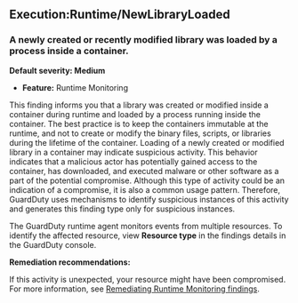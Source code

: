 Execution:Runtime/NewLibraryLoaded
----------------------------------

### A newly created or recently modified library was loaded by a process inside a container.

**Default severity: Medium**

* **Feature:** Runtime Monitoring

This finding informs you that a library was created or modified inside a container during runtime and loaded by a process running inside the container. The best practice is to keep the containers immutable at the runtime, and not to create or modify the binary files, scripts, or libraries during the lifetime of the container. Loading of a newly created or modified library in a container may indicate suspicious activity. This behavior indicates that a malicious actor has potentially gained access to the container, has downloaded, and executed malware or other software as a part of the potential compromise. Although this type of activity could be an indication of a compromise, it is also a common usage pattern. Therefore, GuardDuty uses mechanisms to identify suspicious instances of this activity and generates this finding type only for suspicious instances.

The GuardDuty runtime agent monitors events from multiple resources. To identify the affected resource, view **Resource type** in the findings details in the GuardDuty console.

**Remediation recommendations:**

If this activity is unexpected, your resource might have been compromised. For more information, see [Remediating Runtime Monitoring findings](https://docs.aws.amazon.com/guardduty/latest/ug/guardduty-remediate-runtime-monitoring.html).